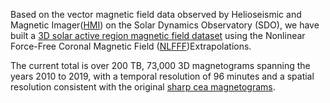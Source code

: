 Based on the vector magnetic field data observed by Helioseismic and Magnetic Imager([HMI](http://hmi.stanford.edu)) on the Solar Dynamics Observatory (SDO), we have built a [3D solar active region magnetic field dataset](https://www.nature.com/articles/s41597-023-02091-5) using the Nonlinear Force-Free Coronal Magnetic Field ([NLFFF](https://doi.org/10.1007/s11207-012-9966-z))Extrapolations.

The current total is over 200 TB, 73,000 3D magnetograms spanning the years 2010 to 2019, with a temporal resolution of 96 minutes and a spatial resolution consistent with the original [sharp cea magnetograms](http://jsoc.stanford.edu/doc/data/hmi/sharp/sharp.htm).
